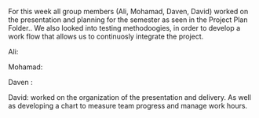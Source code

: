 
For this week all group members (Ali, Mohamad, Daven, David) worked on the presentation and planning for the semester as seen in the Project Plan Folder.. We also looked into testing methodoogies, in order to develop a work flow that allows us to continuosly integrate the project. 

Ali: 

Mohamad:

Daven : 

David: worked on the organization of the presentation and delivery. As well as developing a chart to measure team progress and manage work hours. 
